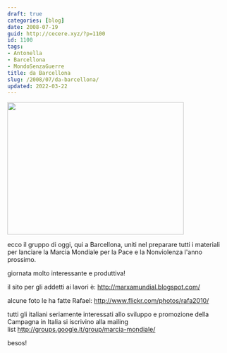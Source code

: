 ```yaml
---
draft: true
categories: [blog]
date: 2008-07-19
guid: http://cecere.xyz/?p=1100
id: 1100
tags:
- Antonella
- Barcellona
- MondoSenzaGuerre
title: da Barcellona
slug: /2008/07/da-barcellona/
updated: 2022-03-22
---
```


[<img class="aligncenter size-medium wp-image-1101" title="Gruppo preparazione Marcia Mondiale a Barcellona - venerdì" src="http://cecere.xyz/wp-content/uploads/sites/3/2008/07/2680189609_391254e8f4_o-400x300.jpg" alt="" width="400" height="300" />](http://cecere.xyz/wp-content/uploads/sites/3/2008/07/2680189609_391254e8f4_o.jpg)

ecco il gruppo di oggi, qui a Barcellona, uniti nel preparare tutti i materiali per lanciare la Marcia Mondiale per la Pace e la Nonviolenza l'anno prossimo.

giornata molto interessante e produttiva!

il sito per gli addetti ai lavori è: <http://marxamundial.blogspot.com/>

alcune foto le ha fatte Rafael: <http://www.flickr.com/photos/rafa2010/>

tutti gli italiani seriamente interessati allo sviluppo e promozione della Campagna in Italia si iscrivino alla mailing list <http://groups.google.it/group/marcia-mondiale/>

besos!

 

 

 

 